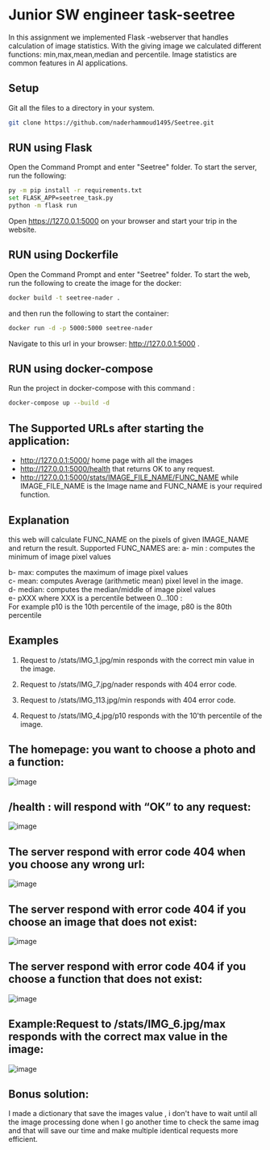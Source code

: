 # Junior SW engineer task-seetree
In this assignment we implemented Flask -webserver that handles calculation of image statistics.
With the giving image we calculated different functions: min,max,mean,median and percentile.
Image statistics are common features in AI applications.

## Setup
Git all the files to a directory in your system.
```bash
git clone https://github.com/naderhammoud1495/Seetree.git
```

## RUN using Flask

Open the Command Prompt and enter "Seetree" folder.
To start the server, run the following:
```bash
py -m pip install -r requirements.txt
set FLASK_APP=seetree_task.py
python -m flask run 
```
Open https://127.0.0.1:5000 on your browser and start your trip in the website. 

## RUN using Dockerfile

Open the Command Prompt and enter "Seetree" folder.
To start the web, run the following to create the image for the docker:
```bash
docker build -t seetree-nader .
```
and then run the following to start the container:
```bash
docker run -d -p 5000:5000 seetree-nader
```
Navigate to this url in your browser: http://127.0.0.1:5000 . 

## RUN using docker-compose

Run the project in docker-compose with this command :
```bash
docker-compose up --build -d
```

## The Supported URLs after starting the application:
* http://127.0.0.1:5000/ 
  home page with all the images
* http://127.0.0.1:5000/health
  that returns OK to any request.
* http://127.0.0.1:5000/stats/IMAGE_FILE_NAME/FUNC_NAME
  while IMAGE_FILE_NAME is the Image name and FUNC_NAME is your required function. 

## Explanation
this web will calculate FUNC_NAME on the pixels of given IMAGE_NAME and return the result.
 Supported FUNC_NAMES are:
a- min : computes the minimum of image pixel values                                                                                                     
                                                                                         
b- max:  computes the maximum of image pixel values                                                                                                                                                 
c- mean: computes Average (arithmetic mean) pixel level in the image.                                                  
d- median: computes the median/middle of image pixel values                                                                       
e-  pXXX where XXX is a percentile between 0...100 :                                                           
For example p10 is the 10th percentile of the image, p80 is the 80th percentile                          

## Examples
1. Request to /stats/IMG_1.jpg/min responds with the correct min value in the
   image.

2. Request to /stats/IMG_7.jpg/nader responds with 404 error code.

3. Request to /stats/IMG_113.jpg/min responds with 404 error code.

4. Request to /stats/IMG_4.jpg/p10 responds with the 10'th percentile of the image.

## The homepage: you want to choose a photo and a function:
![image](https://user-images.githubusercontent.com/57456841/120870071-9f1f4d00-c5a0-11eb-999a-adaeb79e3d03.png)

## /health : will respond with “OK” to any request:
![image](https://user-images.githubusercontent.com/57456841/120870231-1359f080-c5a1-11eb-8318-6d80670abbac.png)

## The server respond with error code 404 when you choose any wrong url:
![image](https://user-images.githubusercontent.com/57456841/120870477-b6ab0580-c5a1-11eb-8eb9-d155ed11f19d.png)

## The server respond with error code 404 if you choose an image that does not exist:
![image](https://user-images.githubusercontent.com/57456841/120870644-1bfef680-c5a2-11eb-8b4c-998cfa34206c.png)

## The server respond with error code 404 if you choose a function that does not exist:
![image](https://user-images.githubusercontent.com/57456841/120870732-52d50c80-c5a2-11eb-9f83-3162dd303cdf.png)

## Example:Request to /stats/IMG_6.jpg/max responds with the correct max value in the image:
![image](https://user-images.githubusercontent.com/57456841/120870967-15bd4a00-c5a3-11eb-9031-0ea1d76437df.png)

## Bonus solution:
I made a dictionary that save the images value , i don't have to wait until all the image processing done when I go another time to check the same imag and that will save our time and make multiple identical requests more efficient.






